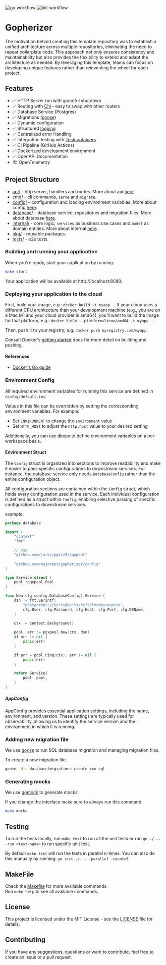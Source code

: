 ![go workflow](https://github.com/majorpet/gopherizer/actions/workflows/test.yml/badge.svg)
![lint workflow](https://github.com/majorpet/gopherizer/actions/workflows/lint.yml/badge.svg)

# Gopherizer

The motivation behind creating this template repository was to establish a unified architecture across multiple repositories, eliminating the need to repeat boilerplate code. This approach not only ensures consistency and maintainability but also provides the flexibility to extend and adapt the architecture as needed. By leveraging this template, teams can focus on developing unique features rather than reinventing the wheel for each project.

## Features
- ✅ HTTP Server run with graceful shutdown
- ✅ Routing with [Chi](https://go-chi.io/#/README) - easy to swap with other routers
- ✅ Database Service (Postgres)
- ✅ Migrations ([goose](https://github.com/pressly/goose))
- ✅ Dynamic configuration 
- ✅ Structured [logging](https://github.com/softika/slogging) 
- ✅ Centralized error Handling 
- ✅ Integration testing with [Testcontainers](https://golang.testcontainers.org/)
- ✅ CI Pipeline (GitHub Actions)
- ✅ Dockerized development environment
- ✅ OpenAPI Documentation
- 🏗️ OpenTelemetry


## Project Structure

- [api/](api) - http server, handlers and routes. More about api [here](api/README.md).
- [cmd/](cmd) - cli commands, `serve` and `migrate`.  
- [config/](config) - configuration and loading environment variables. More about config [here](config/README.md).
- [database/](database) - database service, repositories and migration files. More about database [here](database/README.md).
- [internal/](internal) - core logic, `services` as business use cases and `model` as domain entities. More about internal [here](internal/README.md).
- [pkg/](pkg) - reusable packages.
- [tests/](tests) - e2e tests.

### Building and running your application
When you're ready, start your application by running:

``` bash
make start
``` 

Your application will be available at http://localhost:8080.

### Deploying your application to the cloud

First, build your image, e.g.: `docker build -t myapp .`.
If your cloud uses a different CPU architecture than your development
machine (e.g., you are on a Mac M1 and your cloud provider is amd64),
you'll want to build the image for that platform, e.g.:
`docker build --platform=linux/amd64 -t myapp .`.

Then, push it to your registry, e.g. `docker push myregistry.com/myapp`.

Consult Docker's [getting started](https://docs.docker.com/go/get-started-sharing/)
docs for more detail on building and pushing.

#### References
* [Docker's Go guide](https://docs.docker.com/language/golang/)

### Environment Config

All required environment variables for running this service are defined in `config/default.ini`.

Values in this file can be overridden by setting the corresponding environment variables. For example:

- Set `ENVIRONMENT` to change the `environment` value
- Set `HTTP_HOST` to adjust the `http.host` value to your desired setting

Additionally, you can use [direnv](https://direnv.net/) to define environment variables on a per-workspace basis.

#### Environment Struct

The `Config` struct is organized into sections to improve readability and make it easier to pass specific configurations to downstream services. 
For instance, the database service only needs `DatabaseConfig` rather than the entire configuration object.

All configuration sections are contained within the `Config` struct, which holds every configuration used in the service. 
Each individual configuration is defined as a struct within `Config`, enabling selective passing of specific configurations to downstream services.

example:

```go
package database 

import (
    "context"
    "fmt"

    // pgx 
    "github.com/jackc/pgx/v5/pgxpool"
	
    "github.com/majorpet/gopherizer/config"
)

type Service struct {
    pool *pgxpool.Pool
}

func New(cfg config.DatabaseConfig) Service {
    dsn := fmt.Sprintf(
        "postgresql://%s:%s@%s:%s/%s?sslmode=require",
        cfg.User, cfg.Password, cfg.Host, cfg.Port, cfg.DBName, 
    )

    ctx := context.Background()
	
    pool, err := pgxpool.New(ctx, dsn)
    if err != nil {
        panic(err)
    }

	if err = pool.Ping(ctx); err != nil {
        panic(err)
    }

    return Service{
        pool: pool,
    }
}
```
##### AppConfig

AppConfig provides essential application settings, including the name, environment, and version. 
These settings are typically used for observability, 
allowing us to identify the service version and the environment in which it is running.

### Adding new migration file

We use [goose](https://github.com/pressly/goose) to run
SQL database migration and managing migration files.

To create a new migration file.
```sh
goose -dir database/migrations create xxx sql
```

### Generating mocks

We use [gomock](https://github.com/uber-go/mock) to generate mocks.

If you change the interface make sure to always run this command:
```sh
make mocks
```

## Testing

To run the tests locally, run `make test` to run all the unit tests
or run `go ./... -run <test-name>` to run specific unit test.

By default `make test` will run the tests in parallel n-times.
You can also do this manually by running: `go test ./... -parallel -count=5`


## MakeFile

Check the [Makefile](Makefile) for more available commands.</br>
Run `make help` to see all available commands.

## License

This project is licensed under the MIT License - see the [LICENSE](LICENSE) file for details.

## Contributing

If you have any suggestions, questions or want to contribute, feel free to create an issue or a pull request.